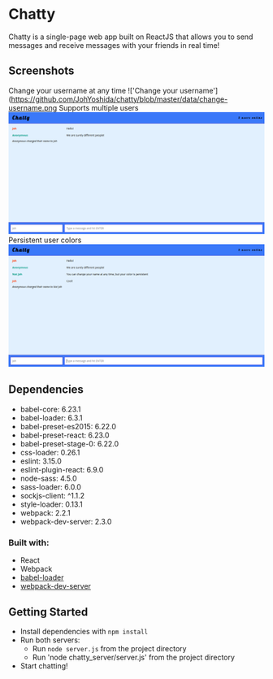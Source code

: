# Chatty

Chatty is a single-page web app built on ReactJS that allows you to send messages and receive messages with your friends in real time!

## Screenshots

Change your username at any time
!['Change your username'](https://github.com/JohYoshida/chatty/blob/master/data/change-username.png
Supports multiple users
!['Supports multiple users'](https://github.com/JohYoshida/chatty/blob/master/data/different-people.png)
Persistent user colors
!['Persistent user colors'](https://github.com/JohYoshida/chatty/blob/master/data/persistent.png)

## Dependencies

- babel-core: 6.23.1
- babel-loader: 6.3.1
- babel-preset-es2015: 6.22.0
- babel-preset-react: 6.23.0
- babel-preset-stage-0: 6.22.0
- css-loader: 0.26.1
- eslint: 3.15.0
- eslint-plugin-react: 6.9.0
- node-sass: 4.5.0
- sass-loader: 6.0.0
- sockjs-client: ^1.1.2
- style-loader: 0.13.1
- webpack: 2.2.1
- webpack-dev-server: 2.3.0

### Built with:
- React
- Webpack
- [babel-loader](https://github.com/babel/babel-loader)
- [webpack-dev-server](https://github.com/webpack/webpack-dev-server)

## Getting Started

- Install dependencies with `npm install`
- Run both servers:
  - Run `node server.js` from the project directory
  - Run 'node chatty_server/server.js' from the project directory
- Start chatting!
